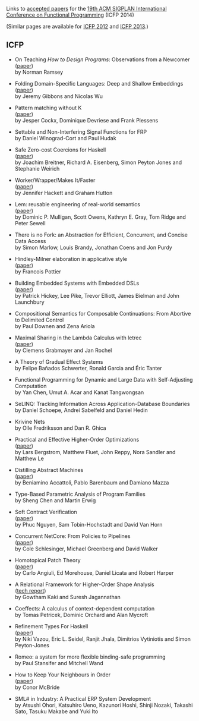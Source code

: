 Links to [accepted papers][icfp14-accepted] for the [19th ACM SIGPLAN International Conference on Functional Programming][icfp14] (ICFP 2014)

[icfp14]: http://icfpconference.org/icfp2014/
[icfp14-accepted]: http://icfpconference.org/icfp2014/accepted.html

(Similar pages are available for [ICFP 2012][icfp12] and [ICFP 2013][icfp13].)

[icfp12]: https://github.com/technogeeky/icfp12-paper-links
[icfp13]: https://github.com/gasche/icfp2013-papers

## ICFP

* On Teaching *How to Design Programs*: Observations from a Newcomer  
    ([paper](http://www.cs.tufts.edu/~nr/pubs/htdp.pdf))  
    by Norman Ramsey

* Folding Domain-Specific Languages: Deep and Shallow Embeddings  
    ([paper](http://www.cs.ox.ac.uk/jeremy.gibbons/publications/embedding.pdf))  
    by Jeremy Gibbons and Nicolas Wu

* Pattern matching without K  
    ([paper](http://people.cs.kuleuven.be/~jesper.cockx/Without-K/Pattern-matching-without-K.pdf))  
    by Jesper Cockx, Dominique Devriese and Frank Piessens

* Settable and Non-Interfering Signal Functions for FRP  
    by Daniel Winograd-Cort and Paul Hudak

* Safe Zero-cost Coercions for Haskell  
    ([paper](http://www.cis.upenn.edu/~eir/papers/2014/coercible/coercible.pdf))  
    by Joachim Breitner, Richard A. Eisenberg, Simon Peyton Jones and Stephanie Weirich

* Worker/Wrapper/Makes It/Faster  
    ([paper](http://www.cs.nott.ac.uk/~gmh/faster.pdf))  
    by Jennifer Hackett and Graham Hutton

* Lem: reusable engineering of real-world semantics  
    ([paper](http://www.cl.cam.ac.uk/~pes20/lem/built-doc/lem-draft.pdf))  
    by Dominic P. Mulligan, Scott Owens, Kathryn E. Gray, Tom Ridge and Peter Sewell

* There is no Fork: an Abstraction for Efficient, Concurrent, and Concise Data Access  
    by Simon Marlow, Louis Brandy, Jonathan Coens and Jon Purdy

* Hindley-Milner elaboration in applicative style  
    ([paper](http://gallium.inria.fr/~fpottier/publis/fpottier-elaboration.pdf))  
    by Francois Pottier

* Building Embedded Systems with Embedded DSLs  
    ([paper](https://github.com/GaloisInc/smaccmpilot-experiencereport/blob/master/embedded-experience.pdf?raw=true))  
    by Patrick Hickey, Lee Pike, Trevor Elliott, James Bielman and John Launchbury

* Compositional Semantics for Composable Continuations: From Abortive to Delimited Control  
    by Paul Downen and Zena Ariola

* Maximal Sharing in the Lambda Calculus with letrec  
    ([paper](http://arxiv.org/pdf/1401.1460v4))  
    by Clemens Grabmayer and Jan Rochel

* A Theory of Gradual Effect Systems  
    by Felipe Bañados Schwerter, Ronald Garcia and Éric Tanter

* Functional Programming for Dynamic and Large Data with Self-Adjusting Computation  
    by Yan Chen, Umut A. Acar and Kanat Tangwongsan

* SeLINQ: Tracking Information Across Application-Database Boundaries  
    by Daniel Schoepe, Andrei Sabelfeld and Daniel Hedin

* Krivine Nets  
    by Olle Fredriksson and Dan R. Ghica

* Practical and Effective Higher-Order Optimizations  
    ([paper](http://people.cs.uchicago.edu/~jhr/papers/2014/icfp-reflow.pdf))  
    by Lars Bergstrom, Matthew Fluet, John Reppy, Nora Sandler and Matthew Le

* Distilling Abstract Machines  
    ([paper](http://lipn.univ-paris13.fr/~mazza/papers/AbsMachinesES.pdf))  
    by Beniamino Accattoli, Pablo Barenbaum and Damiano Mazza

* Type-Based Parametric Analysis of Program Families  
    by Sheng Chen and Martin Erwig

* Soft Contract Verification  
    ([paper](http://arxiv.org/pdf/1307.6239v3))  
    by Phuc Nguyen, Sam Tobin-Hochstadt and David Van Horn

* Concurrent NetCore: From Policies to Pipelines  
    ([paper](http://www.cis.upenn.edu/~mgree/papers/icfp2014sub_cnc.pdf))  
    by Cole Schlesinger, Michael Greenberg and David Walker

* Homotopical Patch Theory  
    ([paper](http://www.cs.cmu.edu/~rwh/papers/htpt/paper.pdf))  
    by Carlo Angiuli, Ed Morehouse, Daniel Licata and Robert Harper

* A Relational Framework for Higher-Order Shape Analysis  
    ([tech report](http://tycon.github.io/catalyst/techrep.pdf))  
    by Gowtham Kaki and Suresh Jagannathan

* Coeffects: A calculus of context-dependent computation  
    by Tomas Petricek, Dominic Orchard and Alan Mycroft

* Refinement Types For Haskell  
    ([paper](http://goto.ucsd.edu/~nvazou/refinement_types_for_haskell.pdf))  
    by Niki Vazou, Eric L. Seidel, Ranjit Jhala, Dimitrios Vytiniotis and Simon Peyton-Jones

* Romeo: a system for more flexible binding-safe programming  
    by Paul Stansifer and Mitchell Wand

* How to Keep Your Neighbours in Order  
    ([paper](https://personal.cis.strath.ac.uk/conor.mcbride/pub/Pivotal.pdf))  
    by Conor McBride

* SML# in Industry: A Practical ERP System Development  
    by Atsushi Ohori, Katsuhiro Ueno, Kazunori Hoshi, Shinji Nozaki, Takashi Sato, Tasuku Makabe and Yuki Ito
